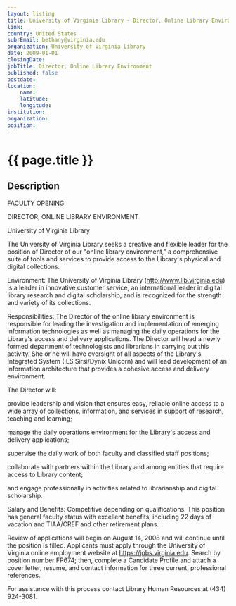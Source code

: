 ```yaml
---
layout: listing
title: University of Virginia Library - Director, Online Library Environment
link:
country: United States
subrEmail: bethany@virginia.edu
organization: University of Virginia Library 
date: 2009-01-01
closingDate: 
jobTitle: Director, Online Library Environment
published: false
postdate:
location:
    name: 
    latitude: 
    longitude: 
institution: 
organization: 
position: 
--- 
```



# {{ page.title }}

## Description






FACULTY OPENING <br/>

DIRECTOR, ONLINE LIBRARY ENVIRONMENT <br/>

University of Virginia Library <br/>


The University of Virginia Library seeks a creative and flexible leader for the position of Director of our "online library environment," a comprehensive suite of tools and services to provide access to the Library's physical and digital collections. <br/>


Environment: The University of Virginia Library (http://www.lib.virginia.edu) is a leader in innovative customer service, an international leader in digital library research and digital scholarship, and is recognized for the strength and variety of its collections. <br/>


Responsibilities: The Director of the online library environment is responsible for leading the investigation and implementation of emerging information technologies as well as managing the daily operations for the Library's access and delivery applications. The Director will head a newly formed department of technologists and librarians in carrying out this activity. She or he will have oversight of all aspects of the Library's Integrated System (ILS Sirsi/Dynix Unicorn) and will lead development of an information architecture that provides a cohesive access and delivery environment. <br/>


The Director will: <br/>


provide leadership and vision that ensures easy, reliable online access to a wide array of collections, information, and services in support of research, teaching and learning; <br/>

manage the daily operations environment for the Library's access and delivery applications; <br/>

supervise the daily work of both faculty and classified staff positions; <br/>

collaborate with partners within the Library and among entities that require access to Library content; <br/>

and engage professionally in activities related to librarianship and digital scholarship. <br/>


Salary and Benefits: Competitive depending on qualifications. This position has general faculty status with excellent benefits, including 22 days of vacation and TIAA/CREF and other retirement plans. <br/>


Review of applications will begin on August 14, 2008 and will continue until the position is filled. Applicants must apply through the University of Virginia online employment website at https://jobs.virginia.edu. Search by position number FP674; then, complete a Candidate Profile and attach a cover letter, resume, and contact information for three current, professional references. <br/>


For assistance with this process contact Library Human Resources at (434) 924-3081.  
